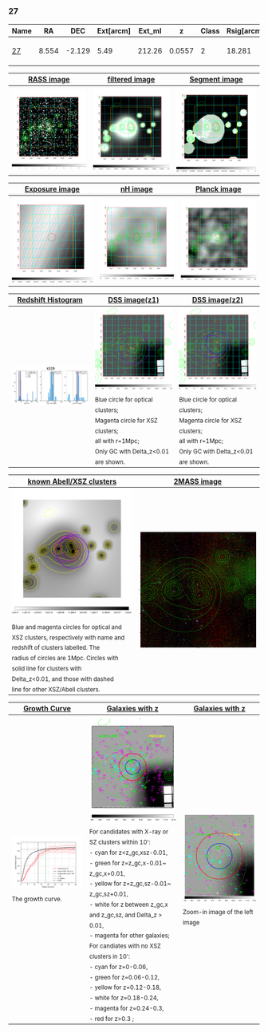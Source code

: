<div STYLE="page-break-after: always;"></div>

### 27

|Name          |RA          |DEC      | Ext[arcm] | Ext_ml | z    | Class| Rsig[arcmin] | CRsig[c/s] | CR500[c/s] | R500[Mpc] |L500[erg/s]|F500[erg/s/cm^2]| M500[Msun]|Tx[keV]|beta|GC(XSZ,Delta_z<0.01)| GC(OPT,Delta_z<0.01)|GC|alias|
|--------------|------------|------------|---|---|-----------|--------|------|------|----|----|----|----|----|----|----|----|----|----|---|
|[27](script/27.md)     | 8.554       | -2.129       | 5.49    | 212.26   | 0.0557 | 2   | 18.281 |0.422 |0.402 |0.820 |5.451e+43 |7.368e-12 |1.651e+14 |2.968 |0.975 |SPI, |Wen, |SPI, Tar, PSZ2, |k529|

|[RASS image](../image/27/27_img.pdf)|[filtered image](../image/27/27_fil.pdf)|[Segment image](../image/27/27_seg.pdf)|
|-------------------|--------------------|-------------------|
| <img src="../image/27/27_img.png" width="300">  | <img src="../image/27/27_fil.png" width="300">   | <img src="../image/27/27_seg.png" width="300">  |

|[Exposure image](../image/27/27_mex.pdf)| [nH image](../image/27/27_nh.pdf)| [Planck image](../image/27/27_p.pdf)|
|-------------------|--------------------|-------------------|
|<img src="../image/27/27_mex.png" width="300">   | <img src="../image/27/27_nh.png" width="300">    | <img src="../image/27/27_p.png" width="300"> |

|[Redshift Histogram](../image/27/27_zg.pdf) | [DSS image(z1)](../image/27/27_dss_z1.pdf)      |  [DSS image(z2)](../image/27/27_dss_z2.pdf)    |
|-------------------|--------------------|-------------------|
|<img src="../image/27/27_zg.png" width="300"> |<img src="../image/27/27_dss_z1.png" width="300"> <sub><br>Blue circle for optical clusters; <br>Magenta circle for XSZ clusters; <br>all with r=1Mpc; <br>Only GC with Delta_z<0.01 are shown. </sub>| <img src="../image/27/27_dss_z2.png" width="300"><sub><br>Blue circle for optical clusters; <br>Magenta circle for XSZ clusters; <br>all with r=1Mpc; <br>Only GC with Delta_z<0.01 are shown. </sub> |

|[known Abell/XSZ clusters](../image/27/27_m.pdf) | [2MASS image](../image/27/27_2mass.pdf)      |
|-------------------|-------------------|
|<img src=../image/27/27_m.png width="300"> <sub><br>Blue and magenta circles for optical and <br>XSZ clusters, respectively with name and <br>redshift of clusters labelled. The <br>radius of circles are 1Mpc. Circles with <br>solid line for clusters with <br>Delta_z<0.01, and those with dashed <br>line for other XSZ/Abell clusters.        </sub>|<img src="../image/27/27_2mass.png" width="300">  |

|[Growth Curve](../image/27/27_gca_all.png) |[Galaxies with z](../image/27/27_opt_ned.pdf) |[Galaxies with z](../image/27/27_opt_ned_zoom.pdf) |
|-------------------|-------------------|-------------------|
| <img src="../image/27/27_gca_all.png" width="300"> <sub><br>The growth curve.</sub>| <img src=../image/27/27_opt_ned.png width="300"> <br><sub> For candidates with X-ray or SZ clusters within 10': <br> - cyan for z<z_gc,xsz-0.01, <br> - green for z=z_gc,x-0.01~ z_gc,x+0.01, <br> - yellow for z=z_gc,sz-0.01~ z_gc,sz+0.01, <br> - white for z between z_gc,x and z_gc,sz, and Delta_z > 0.01, <br> - magenta for other galaxies; <br>For candiates with no XSZ clusters in 10': <br> - cyan for z=0-0.06, <br> - green for z=0.06-0.12, <br> - yellow for z=0.12-0.18, <br> - white for z=0.18-0.24, <br> - magenta for z=0.24-0.3, <br> - red for z>0.3 ;  </sub>|<img src=../image/27/27_opt_ned_zoom.png width="300">  <br><sub> Zoom-in image of the left image</sub>|




